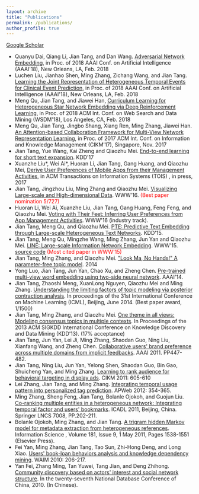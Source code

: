 ```yaml
---
layout: archive
title: "Publications"
permalink: /publications/
author_profile: true
---
```

[Google Scholar](https://scholar.google.com/citations?user=1ir6WUEAAAAJ&hl=en)

* Quanyu Dai, Qiang Li, Jian Tang, and Dan Wang. [Adversarial Network Embedding](https://arxiv.org/abs/1711.07838), in Proc. of 2018 AAAI Conf. on Artificial Intelligence (AAAI'18), New Orleans, LA, Feb. 2018
* Luchen Liu, Jianhao Shen, Ming Zhang, Zichang Wang, and Jian Tang. [Learning the Joint Representation of Heterogeneous Temporal Events for Clinical Event Prediction](https://arxiv.org/pdf/1803.04837.pdf), in Proc. of 2018 AAAI Conf. on Artificial Intelligence (AAAI'18), New Orleans, LA, Feb. 2018
* Meng Qu, Jian Tang, and Jiawei Han, [Curriculum Learning for Heterogeneous Star Network Embedding via Deep Reinforcement Learning](https://dl.acm.org/citation.cfm?id=3159711),  in Proc. of 2018 ACM  Int. Conf. on Web Search and Data Mining (WSDM'18), Los Angeles, CA, Feb. 2018
* Meng Qu, Jian Tang, Jingbo Shang, Xiang Ren, Ming Zhang, Jiawei Han. [An Attention-based Collaboration Framework for Multi-View Network Representation Learning](https://arxiv.org/abs/1709.06636), in Proc. of 2017 ACM Int. Conf. on Information and Knowledge Management (CIKM'17), Singapore, Nov. 2017
* Jian Tang, Yue Wang, Kai Zheng and Qiaozhu Mei. [End-to-end learning for short text expansion](https://arxiv.org/abs/1709.00389). KDD'17
* Xuanzhe Liu\*, Wei Ai\*, Huoran Li, Jian Tang, Gang Huang, and Qiaozhu Mei, [Derive User Preferences of Mobile Apps from their Management Activities](https://dl.acm.org/citation.cfm?id=3112649.3015462), in ACM Transactions on Information Systems (TOIS) , in press, 2017
* Jian Tang, Jingzhou Liu, Ming Zhang and Qiaozhu Mei. [Visualizing Large-scale and High-dimensional Data](https://arxiv.org/abs/1602.00370). WWW'16. <span style='color:red'>(Best paper nomination 5/727)</span>
* Huoran Li, Wei Ai, Xuanzhe Liu, Jian Tang, Gang Huang, Feng Feng, and Qiaozhu Mei. [Voting with Their Feet: Inferring User Preferences from App Management Activities](https://dl.acm.org/citation.cfm?id=2874814). WWW'16 (industry track).
* Jian Tang, Meng Qu, and Qiaozhu Mei. [PTE: Predictive Text Embedding through Large-scale Heterogeneous Text Networks](https://arxiv.org/abs/1508.00200). KDD'15.
* Jian Tang, Meng Qu, Mingzhe Wang, Ming Zhang, Jun Yan and Qiaozhu Mei. [LINE: Large-scale Information Network Embedding](https://arxiv.org/abs/1503.03578). WWW'15. [source code](https://github.com/tangjianpku/LINE) <span style='color:red'>(Most cited paper in WWW'15)</span>
* Jian Tang, Ming Zhang, and Qiaozhu Mei. ["Look Ma, No Hands!" A parameter-free topic model](https://arxiv.org/abs/1409.2993).  2014
* Yong Luo, Jian Tang, Jun Yan, Chao Xu, and Zheng Chen. [Pre-trained multi-view word embedding using two-side neural network](https://dl.acm.org/citation.cfm?id=2892828). AAAI'14.
* Jian Tang, Zhaoshi Meng, XuanLong Nguyen, Qiaozhu Mei and Ming Zhang. [Understanding the limiting factors of topic modeling via posterior contraction analysis](http://proceedings.mlr.press/v32/tang14.pdf). In proceedings of the 31st International Conference on Machine Learning (ICML), Beijing, June 2014. (Best paper award, 1/1500)
* Jian Tang, Ming Zhang, and Qiaozhu Mei. [One theme in all views: Modeling consensus topics in multiple contexts](https://dl.acm.org/citation.cfm?id=2487682). In Proceedings of the 2013 ACM SIGKDD International Conference on Knowledge Discovery and Data Mining (KDD’13). (17% acceptance) 
* Jian Tang, Jun Yan, Lei Ji, Ming Zhang, Shaodan Guo, Ning Liu, Xianfang Wang, and Zheng Chen. [Collaborative users' brand preference across multiple domains from implicit feedbacks](https://pdfs.semanticscholar.org/adf6/280e1c8bcbaea6279a634eb13e1026dad018.pdf). AAAI 2011. PP447-482.
* Jian Tang, Ning Liu, Jun Yan, Yelong Shen, Shaodan Guo, Bin Gao, Shuicheng Yan, and Ming Zhang. [Learning to rank audience for behavioral targeting in display ads](http://delivery.acm.org/10.1145/2070000/2063666/p605-tang.pdf?ip=162.105.88.94&id=2063666&acc=ACTIVE%20SERVICE&key=BF85BBA5741FDC6E%2EAC95BC9DA5A3FA7E%2E4D4702B0C3E38B35%2E4D4702B0C3E38B35&__acm__=1522913818_14ceb40ffcfbe3af0b4918a1cf94ca33). CIKM 2011: 605-610
* Lei Zhang, Jian Tang, and Ming Zhang. [Integrating temporal usage pattern into personalized tag prediction](https://link.springer.com/content/pdf/10.1007/978-3-642-29253-8_30.pdf). APWeb 2012: 354-365.
* Ming Zhang, Sheng Feng, Jian Tang, Bolanle Ojokoh, and Guojun Liu. [Co-ranking multiple entities in a heterogeneous network: Integrating temporal factor and users' bookmarks](https://link.springer.com/chapter/10.1007/978-3-642-24826-9_26). ICADL 2011, Beijing, China. Springer LNCS 7008, PP.202-211.
* Bolanle Ojokoh, Ming Zhang, and Jian Tang. [A trigram hidden Markov model for metadata extraction from heterogeneous references](https://www.sciencedirect.com/science/article/pii/S0020025511000259). Information Science , Volume 181, Issue 9, 1 May 2011, Pages 1538-1551 (Elsevier Press).
* Fei Yan, Ming Zhang, Jian Tang, Tao Sun, Zhi-Hong Deng, and Long Xiao. [Users' book-loan behaviors analysis and knowledge dependency mining](https://link.springer.com/chapter/10.1007/978-3-642-14246-8_22). WAIM 2010: 206-217.
* Yan Fei, Zhang Ming, Tan Yuwei, Tang Jian, and Deng Zhihong. [Community discovery based on actors' interest and social network structure](http://citeseerx.ist.psu.edu/viewdoc/download?doi=10.1.1.278.5490&rep=rep1&type=pdf). In the twenty-seventh National Database Conference of China, 2010. (In Chinese).
